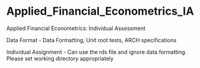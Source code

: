 # Applied_Financial_Econometrics_IA
Applied Financial Econometrics: Individual Assessment

Data Format - Data Formatting, Unit root tests, ARCH specifications

Individual Assignment - Can use the rds file and ignore data formatting. Please set working directory appropriately
